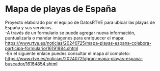 # Mapa de playas de España
Proyecto elaborado por el equipo de DatosRTVE para ubicar las playas de España y sus servicios.
<br>-A través de un formulario se puede agregar nueva información, puntualizarla o mandar imágenes para enriquecer el mapa: https://www.rtve.es/noticias/20240725/mapa-playas-espana-colabora-participa-formulario/16191884.shtml
<br>-En el siguente enlace puedes consultar el mapa al completo: https://www.rtve.es/noticias/20240725/gran-mapa-playas-espana-buscador/16164854.shtml
